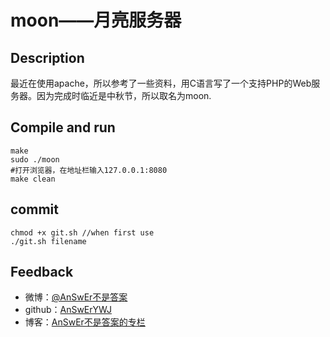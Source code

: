 # moon——月亮服务器
## Description
最近在使用apache，所以参考了一些资料，用C语言写了一个支持PHP的Web服务器。因为完成时临近是中秋节，所以取名为moon.  

## Compile and run
```
make
sudo ./moon
#打开浏览器，在地址栏输入127.0.0.1:8080
make clean
```
## commit
```
chmod +x git.sh //when first use
./git.sh filename
```

## Feedback
- 微博：[@AnSwEr不是答案](http://weibo.com/1783591593)
- github：[AnSwErYWJ](https://github.com/AnSwErYWJ)
- 博客：[AnSwEr不是答案的专栏](http://blog.csdn.net/u011192270)
